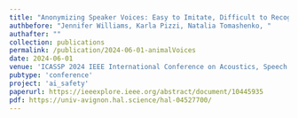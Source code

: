 ```yaml
---
title: "Anonymizing Speaker Voices: Easy to Imitate, Difficult to Recognize?"
authbefore: "Jennifer Williams, Karla Pizzi, Natalia Tomashenko, "
authafter: ""
collection: publications
permalink: /publication/2024-06-01-animalVoices
date: 2024-06-01
venue: 'ICASSP 2024 IEEE International Conference on Acoustics, Speech and Signal Processing'
pubtype: 'conference'
project: 'ai_safety'
paperurl: https://ieeexplore.ieee.org/abstract/document/10445935
pdf: https://univ-avignon.hal.science/hal-04527700/
---
```

